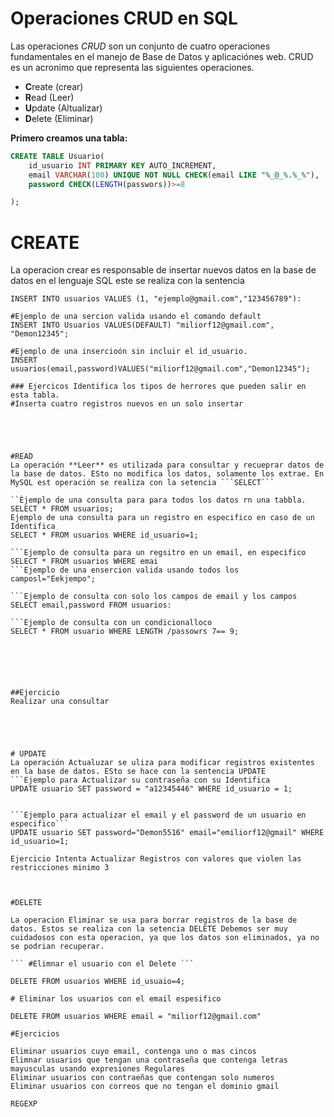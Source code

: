 # Operaciones CRUD en SQL
Las operaciones *CRUD* son un conjunto de cuatro operaciones fundamentales en el manejo de Base de Datos y aplicaciónes web. CRUD es un acronimo que representa las siguientes operaciones.

- **C**reate (crear)
- **R**ead (Leer)
- **U**pdate (Altualizar)
- **D**elete (Eliminar)

**Primero creamos una tabla:**
```SQL
CREATE TABLE Usuario(
    id_usuario INT PRIMARY KEY AUTO_INCREMENT,
    email VARCHAR(100) UNIQUE NOT NULL CHECK(email LIKE "%_@_%.%_%"),
    password CHECK(LENGTH(passwors))>=8

);
```
# CREATE
La operacion crear es responsable de insertar nuevos datos en la base de datos en el lenguaje SQL este se realiza con la sentencia

```Ejemplo de una ensercion valida usando todos los campos.
INSERT INTO usuarios VALUES (1, "ejemplo@gmail.com","123456789"):

#Ejemplo de una sercion valida usando el comando default
INSERT INTO Usuarios VALUES(DEFAULT) "miliorf12@gmail.com", "Demon12345";

#Ejemplo de una insercioón sin incluir el id_usuario.
INSERT usuarios(email,password)VALUES("miliorf12@gmail.com","Demon12345");

### Ejercicos Identifica los tipos de herrores que pueden salir en esta tabla.
#Inserta cuatro registros nuevos en un solo insertar





#READ
La operación **Leer** es utilizada para consultar y recueprar datos de la base de datos. ESto no modifica los datos, solamente los extrae. En MySQL est operación se realiza con la setencia ```SELECT``` 

``Èjemplo de una consulta para para todos los datos rn una tabbla.
SELECT * FROM usuarios;
Ejemplo de una consulta para un registro en especifico en caso de un Identifica
SELECT * FROM usuarios WHERE id_usuario=1;

```Ejemplo de consulta para un regsitro en un email, en especifico
SELECT * FROM usuarios WHERE emai
```Ejemplo de una ensercion valida usando todos los camposl="Eekjempo";

```Ejemplo de consulta con solo los campos de email y los campos
SELECT email,password FROM usuarios:

```Ejemplo de consulta con un condicionalloco
SELECT * FROM usuario WHERE LENGTH /passowrs 7== 9;






##Ejercicio
Realizar una consultar





# UPDATE
La operación Actualuzar se uliza para modificar registros existentes en la base de datos. ESto se hace con la sentencia UPDATE 
```Ejemplo para Actualizar su contraseña con su Identifica
UPDATE usuario SET password = "a12345446" WHERE id_usuario = 1;


```Ejemplo para actualizar el email y el password de un usuario en especifico```
UPDATE usuario SET password="Demon5516" email="emiliorf12@gmail" WHERE id_usuario=1;

Ejercicio Intenta Actualizar Registros con valores que violen las restricciones minimo 3 



#DELETE

La operacion Eliminar se usa para borrar registros de la base de datos. Estos se realiza con la setencia DELETE Debemos ser muy cuidadosos con esta operacion, ya que los datos son eliminados, ya no se podrian recuperar.

``` #Elimnar el usuario con el Delete ```

DELETE FROM usuarios WHERE id_usuaio=4;

# Eliminar los usuarios con el email espesifico 

DELETE FROM usuarios WHERE email = "miliorf12@gmail.com"

#Ejercicios 

Eliminar usuarios cuyo email, contenga uno o mas cincos 
Elimnar usuarios que tengan una contraseña que contenga letras mayusculas usando expresiones Regulares
Eliminar usuarios con contraeñas que contengan solo numeros
Eliminar usuarios con correos que no tengan el dominio gmail

REGEXP
